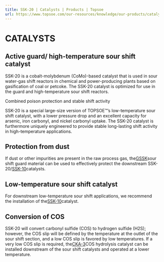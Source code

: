 ```yaml
---
title: SSK-20 | Catalysts | Products | Topsoe
url: https://www.topsoe.com/our-resources/knowledge/our-products/catalysts/ssk-20#main-content
---
```


# CATALYSTS

## Active guard/ high-temperature sour shift catalyst

SSK-20 is a cobalt-molybdenum (CoMo)-based catalyst that is used in sour water-gas shift reactors in chemical and power-producing plants based on gasification of coal or petcoke. The SSK-20 catalyst is optimized for use in the guard and high-temperature sour shift reactors.

Combined poison protection and stable shift activity

SSK-20 is a special large-size version of TOPSOE™’s low-temperature sour shift catalyst, with a lower pressure drop and an excellent capacity for arsenic, iron carbonyl, and nickel carbonyl uptake. The SSK-20 catalyst is furthermore uniquely engineered to provide stable long-lasting shift activity in high-temperature applications.

## Protection from dust

If dust or other impurities are present in the raw process gas, the[GSSK](/products/catalysts/gssk)sour shift guard material can be used to effectively protect the downstream SSK-20/[SSK-10](/products/catalysts/ssk-10)catalysts.

## Low-temperature sour shift catalyst

For downstream low-temperature sour shift applications, we recommend the installation of the[SSK-10](/products/catalysts/ssk-10)catalyst.

## Conversion of COS

SSK-20 will convert carbonyl sulfide (COS) to hydrogen sulfide (H2S); however, the COS slip will be defined by the temperature at the outlet of the sour shift section, and a low COS slip is favored by low temperatures. If a very low COS slip is required, the[CKA-3](/products/catalysts/cka-3)COS hydrolysis catalyst can be installed downstream of the sour shift catalysts and operated at a lower temperature.
